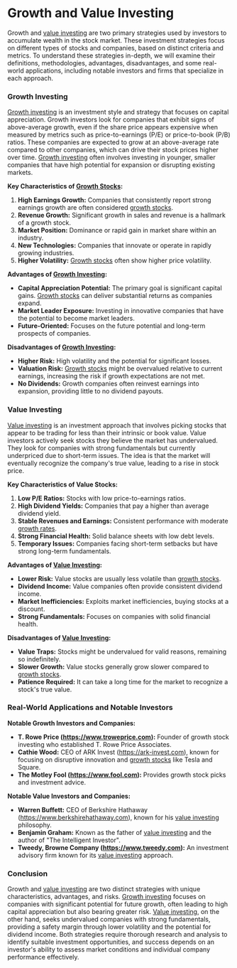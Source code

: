 # Growth and Value Investing

Growth and [value investing](../v/value_investing.md) are two primary strategies used by investors to accumulate wealth in the stock market. These investment strategies focus on different types of stocks and companies, based on distinct criteria and metrics. To understand these strategies in-depth, we will examine their definitions, methodologies, advantages, disadvantages, and some real-world applications, including notable investors and firms that specialize in each approach.

### Growth Investing

[Growth investing](../g/growth_investing.md) is an investment style and strategy that focuses on capital appreciation. Growth investors look for companies that exhibit signs of above-average growth, even if the share price appears expensive when measured by metrics such as price-to-earnings (P/E) or price-to-book (P/B) ratios. These companies are expected to grow at an above-average rate compared to other companies, which can drive their stock prices higher over time. [Growth investing](../g/growth_investing.md) often involves investing in younger, smaller companies that have high potential for expansion or disrupting existing markets.

**Key Characteristics of [Growth Stocks](../g/growth_stocks.md):**
1. **High Earnings Growth:** Companies that consistently report strong earnings growth are often considered [growth stocks](../g/growth_stocks.md).
2. **Revenue Growth:** Significant growth in sales and revenue is a hallmark of a growth stock.
3. **Market Position:** Dominance or rapid gain in market share within an industry.
4. **New Technologies:** Companies that innovate or operate in rapidly growing industries.
5. **Higher Volatility:** [Growth stocks](../g/growth_stocks.md) often show higher price volatility.

**Advantages of [Growth Investing](../g/growth_investing.md):**
- **Capital Appreciation Potential:** The primary goal is significant capital gains. [Growth stocks](../g/growth_stocks.md) can deliver substantial returns as companies expand.
- **Market Leader Exposure:** Investing in innovative companies that have the potential to become market leaders.
- **Future-Oriented:** Focuses on the future potential and long-term prospects of companies.

**Disadvantages of [Growth Investing](../g/growth_investing.md):**
- **Higher Risk:** High volatility and the potential for significant losses.
- **Valuation Risk:** [Growth stocks](../g/growth_stocks.md) might be overvalued relative to current earnings, increasing the risk if growth expectations are not met.
- **No Dividends:** Growth companies often reinvest earnings into expansion, providing little to no dividend payouts.

### Value Investing

[Value investing](../v/value_investing.md) is an investment approach that involves picking stocks that appear to be trading for less than their intrinsic or book value. Value investors actively seek stocks they believe the market has undervalued. They look for companies with strong fundamentals but currently underpriced due to short-term issues. The idea is that the market will eventually recognize the company's true value, leading to a rise in stock price.

**Key Characteristics of Value Stocks:**
1. **Low P/E Ratios:** Stocks with low price-to-earnings ratios.
2. **High Dividend Yields:** Companies that pay a higher than average dividend yield.
3. **Stable Revenues and Earnings:** Consistent performance with moderate [growth rates](../g/growth_rates_in_trading.md).
4. **Strong Financial Health:** Solid balance sheets with low debt levels.
5. **Temporary Issues:** Companies facing short-term setbacks but have strong long-term fundamentals.

**Advantages of [Value Investing](../v/value_investing.md):**
- **Lower Risk:** Value stocks are usually less volatile than [growth stocks](../g/growth_stocks.md).
- **Dividend Income:** Value companies often provide consistent dividend income.
- **Market Inefficiencies:** Exploits market inefficiencies, buying stocks at a discount.
- **Strong Fundamentals:** Focuses on companies with solid financial health.

**Disadvantages of [Value Investing](../v/value_investing.md):**
- **Value Traps:** Stocks might be undervalued for valid reasons, remaining so indefinitely.
- **Slower Growth:** Value stocks generally grow slower compared to [growth stocks](../g/growth_stocks.md).
- **Patience Required:** It can take a long time for the market to recognize a stock's true value.

### Real-World Applications and Notable Investors

**Notable Growth Investors and Companies:**
- **T. Rowe Price (https://www.troweprice.com):** Founder of growth stock investing who established T. Rowe Price Associates.
- **Cathie Wood:** CEO of ARK Invest (https://ark-invest.com), known for focusing on disruptive innovation and [growth stocks](../g/growth_stocks.md) like Tesla and Square.
- **The Motley Fool (https://www.fool.com):** Provides growth stock picks and investment advice.

**Notable Value Investors and Companies:**
- **Warren Buffett:** CEO of Berkshire Hathaway (https://www.berkshirehathaway.com), known for his [value investing](../v/value_investing.md) philosophy.
- **Benjamin Graham:** Known as the father of [value investing](../v/value_investing.md) and the author of "The Intelligent Investor".
- **Tweedy, Browne Company (https://www.tweedy.com):** An investment advisory firm known for its [value investing](../v/value_investing.md) approach.

### Conclusion

Growth and [value investing](../v/value_investing.md) are two distinct strategies with unique characteristics, advantages, and risks. [Growth investing](../g/growth_investing.md) focuses on companies with significant potential for future growth, often leading to high capital appreciation but also bearing greater risk. [Value investing](../v/value_investing.md), on the other hand, seeks undervalued companies with strong fundamentals, providing a safety margin through lower volatility and the potential for dividend income. Both strategies require thorough research and analysis to identify suitable investment opportunities, and success depends on an investor's ability to assess market conditions and individual company performance effectively.
